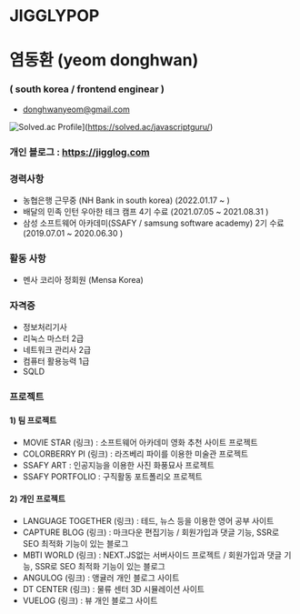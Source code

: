 # JIGGLYPOP
# 염동환 (yeom donghwan)
### ( south korea / frontend enginear )

* donghwanyeom@gmail.com

![Solved.ac Profile](http://mazassumnida.wtf/api/v2/generate_badge?boj=javascriptguru)](https://solved.ac/javascriptguru/)

### 개인 블로그 : https://jigglog.com

### 경력사항
* 농협은행 근무중 (NH Bank in south korea) (2022.01.17 ~ )
* 배달의 민족 인턴 우아한 테크 캠프 4기 수료 (2021.07.05 ~ 2021.08.31 )
* 삼성 소프트웨어 아카데미(SSAFY / samsung software academy) 2기 수료 (2019.07.01 ~ 2020.06.30 )


### 활동 사항
* 멘사 코리아 정회원 (Mensa Korea)

### 자격증
* 정보처리기사
* 리눅스 마스터 2급
* 네트워크 관리사 2급
* 컴퓨터 활용능력 1급
* SQLD

### 프로젝트

#### 1) 팀 프로젝트
* MOVIE STAR (링크) : 소프트웨어 아카데미 영화 추천 사이트 프로젝트
* COLORBERRY PI (링크) : 라즈베리 파이를 이용한 미술관 프로젝트
* SSAFY ART : 인공지능을 이용한 사진 화풍묘사 프로젝트
* SSAFY PORTFOLIO : 구직활동 포트폴리오 프로젝트


#### 2) 개인 프로젝트
* LANGUAGE TOGETHER (링크) : 테드, 뉴스 등을 이용한 영어 공부 사이트
* CAPTURE BLOG (링크) : 마크다운 편집기능 / 회원가입과 댓글 기능, SSR로 SEO 최적화 기능이 있는 블로그
* MBTI WORLD (링크) : NEXT.JS없는 서버사이드 프로젝트 / 회원가입과 댓글 기능, SSR로 SEO 최적화 기능이 있는 블로그
* ANGULOG (링크) : 앵귤러 개인 블로그 사이트
* DT CENTER (링크) : 물류 센터 3D 시뮬레이션 사이트
* VUELOG (링크) : 뷰 개인 블로그 사이트

